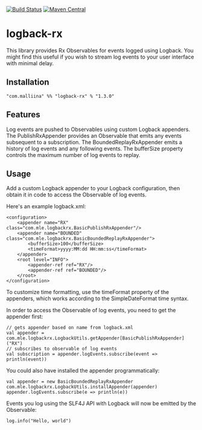 [![Build Status](https://travis-ci.org/malliina/logback-rx.png?branch=master)](https://travis-ci.org/malliina/logback-rx)
[![Maven Central](https://img.shields.io/maven-central/v/com.malliina/logback-rx_2.11.svg)](https://search.maven.org/#search%7Cga%7C1%7Cg%3A%22com.malliina%22%20AND%20a%3A%22logback-rx_2.11%22)


# logback-rx

This library provides Rx Observables for events logged using Logback.
You might find this useful if you wish to stream log events to your user interface with minimal delay.

## Installation

    "com.malliina" %% "logback-rx" % "1.3.0"

## Features

Log events are pushed to Observables using custom Logback appenders. The PublishRxAppender provides an Observable
that emits any events subsequent to a subscription. The BoundedReplayRxAppender emits a history of log events and any
following events. The bufferSize property controls the maximum number of log events to replay. 

## Usage

Add a custom Logback appender to your Logback configuration, then obtain it in code to access the Observable of log 
events.

Here's an example logback.xml:

    <configuration>
        <appender name="RX" class="com.mle.logbackrx.BasicPublishRxAppender"/>
        <appender name="BOUNDED" class="com.mle.logbackrx.BasicBoundedReplayRxAppender">
            <bufferSize>100</bufferSize>
            <timeFormat>yyyy:MM:dd HH:mm:ss</timeFormat>
        </appender>
        <root level="INFO">
            <appender-ref ref="RX"/>
            <appender-ref ref="BOUNDED"/>
        </root>
    </configuration>

To customize time formatting, use the timeFormat property of the appenders, which works according to the 
SimpleDateFormat time syntax.

In order to access the Observable of log events, you need to get the appender first:

    // gets appender based on name from logback.xml
    val appender = com.mle.logbackrx.LogbackUtils.getAppender[BasicPublishRxAppender]("RX")
    // subscribes to observable of log events
    val subscription = appender.logEvents.subscribe(event => println(event))

You could also have installed the appender programmatically:

    val appender = new BasicBoundedReplayRxAppender
    com.mle.logbackrx.LogbackUtils.installAppender(appender)
    appender.logEvents.subscribe(e => println(e))

Events you log using the SLF4J API with Logback will now be emitted by the Observable:

    log.info("Hello, world")
